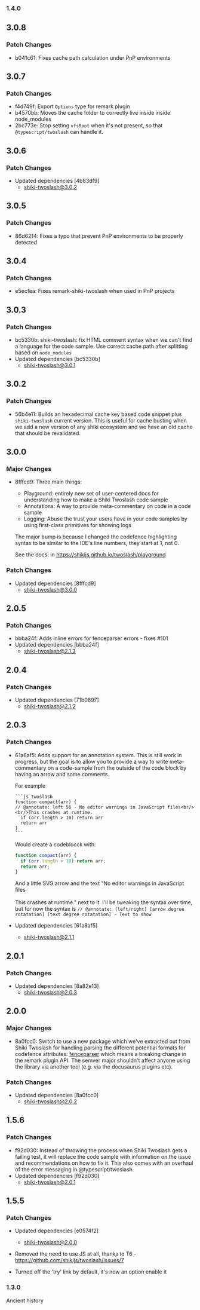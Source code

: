 ### 1.4.0

## 3.0.8

### Patch Changes

- b041c61: Fixes cache path calculation under PnP environments

## 3.0.7

### Patch Changes

- f4d749f: Export `Options` type for remark plugin
- b4570bb: Moves the cache folder to correctly live inside inside node_modules
- 2bc773e: Stop setting `vfsRoot` when it's not present, so that `@typescript/twoslash` can handle it.

## 3.0.6

### Patch Changes

- Updated dependencies [4b83df9]
  - shiki-twoslash@3.0.2

## 3.0.5

### Patch Changes

- 86d6214: Fixes a typo that prevent PnP environments to be properly detected

## 3.0.4

### Patch Changes

- e5ecfea: Fixes remark-shiki-twoslash when used in PnP projects

## 3.0.3

### Patch Changes

- bc5330b: shiki-twoslash: fix HTML comment syntax when we can't find a language for the code sample.
  Use correct cache path after splitting based on `node_modules`
- Updated dependencies [bc5330b]
  - shiki-twoslash@3.0.1

## 3.0.2

### Patch Changes

- 56b4e11: Builds an hexadecimal cache key based code snippet plus `shiki-twoslash` current version.
  This is useful for cache busting when we add a new version of any shiki ecosystem and we have an old cache that should be revalidated.

## 3.0.0

### Major Changes

- 8fffcd9: Three main things:

  - Playground: entirely new set of user-centered docs for understanding how to make a Shiki Twoslash code sample
  - Annotations: A way to provide meta-commentary on code in a code sample
  - Logging: Abuse the trust your users have in your code samples by using first-class primitives for showing logs

  The major bump is because I changed the codefence highlighting syntax to be similar to the IDE's line numbers, they start at 1, not 0.

  See the docs: in https://shikijs.github.io/twoslash/playground

### Patch Changes

- Updated dependencies [8fffcd9]
  - shiki-twoslash@3.0.0

## 2.0.5

### Patch Changes

- bbba24f: Adds inline errors for fenceparser errors - fixes #101
- Updated dependencies [bbba24f]
  - shiki-twoslash@2.1.3

## 2.0.4

### Patch Changes

- Updated dependencies [71b0697]
  - shiki-twoslash@2.1.2

## 2.0.3

### Patch Changes

- 61a6af5: Adds support for an annotation system. This is still work in progress, but the goal is to allow you to provide a way to write meta-commentary on a code-sample from the outside of the code block by having an arrow and some comments.

  For example

  ````
  ```js twoslash
  function compact(arr) {
  // @annotate: left 56 - No editor warnings in JavaScript files<br/><br/>This crashes at runtime.
    if (orr.length > 10) return arr
    return arr
  }
  ```
  ````

  Would create a codeblocck with:

  ```js
  function compact(arr) {
    if (orr.length > 10) return arr;
    return arr;
  }
  ```

  And a little SVG arrow and the text "No editor warnings in JavaScript files<br/><br/>This crashes at runtime." next to it.
  I'll be tweaking the syntax over time, but for now the syntax is `// @annotate: [left/right] [arrow degree rotatation] [text degree rotatation] - Text to show`

- Updated dependencies [61a6af5]
  - shiki-twoslash@2.1.1

## 2.0.1

### Patch Changes

- Updated dependencies [8a82e13]
  - shiki-twoslash@2.0.3

## 2.0.0

### Major Changes

- 8a0fcc0: Switch to use a new package which we've extracted out from Shiki Twoslash for handling parsing the different potential formats for codefence attributes: [fenceparser](https://www.npmjs.com/package/fenceparser) which means a breaking change in the remark plugin API. The semver major shouldn't affect anyone using the library via another tool (e.g. via the docusaurus plugins etc).

### Patch Changes

- Updated dependencies [8a0fcc0]
  - shiki-twoslash@2.0.2

## 1.5.6

### Patch Changes

- f92d030: Instead of throwing the process when Shiki Twoslash gets a failing test, it will replace the code sample with information on the issue and recommendations on how to fix it. This also comes with an overhaul of the error messaging in @typescript/twoslash.
- Updated dependencies [f92d030]
  - shiki-twoslash@2.0.1

## 1.5.5

### Patch Changes

- Updated dependencies [e0574f2]

  - shiki-twoslash@2.0.0

- Removed the need to use JS at all, thanks to T6 - https://github.com/shikijs/twoslash/issues/7
- Turned off the 'try' link by default, it's now an option enable it

### 1.3.0

Ancient history
